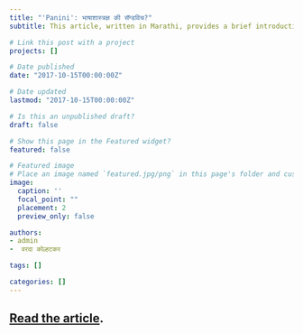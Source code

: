 ```yaml
---
title: "'Panini': भाषाशास्त्रज्ञ की सॅन्डविच?"
subtitle: This article, written in Marathi, provides a brief introduction to the field of computational linguistics.

# Link this post with a project
projects: []

# Date published
date: "2017-10-15T00:00:00Z"

# Date updated
lastmod: "2017-10-15T00:00:00Z"

# Is this an unpublished draft?
draft: false

# Show this page in the Featured widget?
featured: false

# Featured image
# Place an image named `featured.jpg/png` in this page's folder and customize its options here.
image:
  caption: ''
  focal_point: ""
  placement: 2
  preview_only: false

authors:
- admin
-  वरदा कोल्हटकर

tags: []

categories: []
---
```


## [Read the article](https://aisiakshare.com/index.php?q=node/6268).
